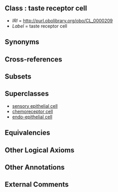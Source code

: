 
## Class : taste receptor cell

 * *IRI* = http://purl.obolibrary.org/obo/CL_0000209
 * *Label* = taste receptor cell

## Synonyms


## Cross-references


## Subsets


## Superclasses

 * [sensory epithelial cell](../../CL/98/CL_0000098.md)
 * [chemoreceptor cell](../../CL/06/CL_0000206.md)
 * [endo-epithelial cell](../../CL/76/CL_0002076.md)

## Equivalencies


## Other Logical Axioms


## Other Annotations


## External Comments


